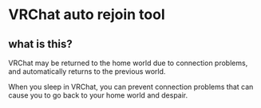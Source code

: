 # VRChat auto rejoin tool

## what is this?

VRChat may be returned to the home world due to connection problems, and automatically returns to the previous world.

When you sleep in VRChat, you can prevent connection problems that can cause you to go back to your home world and despair.
